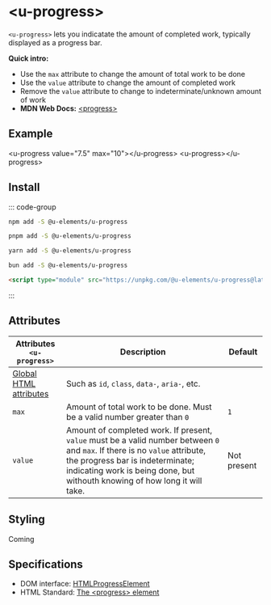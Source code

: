 <script setup>
import { data } from '../filesize.data.ts'
</script>

# &lt;u-progress&gt; <mark data-badge="html"></mark>
`<u-progress>` lets you indicatate the amount of completed work, typically displayed as a progress bar.

**Quick intro:**
- Use the `max` attribute to change the amount of total work to be done
- Use the `value` attribute to change the amount of completed work
- Remove the `value` attribute to change to indeterminate/unknown amount of work
- **MDN Web Docs:** [&lt;progress&gt;](https://developer.mozilla.org/en-US/docs/Web/HTML/Element/progress)

## Example
<Sandbox>
&lt;u-progress value=&quot;7.5&quot; max=&quot;10&quot;&gt;&lt;/u-progress&gt;
&lt;u-progress&gt;&lt;/u-progress&gt;
</Sandbox>

## Install <mark :data-badge="data['u-progress']"></mark>

::: code-group

```bash [NPM]
npm add -S @u-elements/u-progress
```

```bash [PNPM]
pnpm add -S @u-elements/u-progress
```

```bash [Yarn]
yarn add -S @u-elements/u-progress
```

```bash [Bun]
bun add -S @u-elements/u-progress
```

```html [CDN]
<script type="module" src="https://unpkg.com/@u-elements/u-progress@latest/dist/u-progress.js"></script>
```
:::

## Attributes

| Attributes `<u-progress>` | Description |  Default |
| - | - | - |
| [Global HTML attributes](https://developer.mozilla.org/en-US/docs/Web/HTML/Global_attributes) | Such as `id`, `class`, `data-`, `aria-`, etc. ||
| `max` | Amount of total work to be done. Must be a valid number greater than `0` | `1` |
| `value` | Amount of completed work. If present, `value` must be a valid number between `0` and `max`. If there is no `value` attribute, the progress bar is indeterminate; indicating work is being done, but withouth knowing of how long it will take. | Not present |

## Styling

Coming

## Specifications

- DOM interface: [HTMLProgressElement](https://developer.mozilla.org/en-US/docs/Web/API/HTMLProgressElement)
- HTML Standard: [The &lt;progress&gt; element](https://html.spec.whatwg.org/multipage/interactive-elements.html#the-progress-element)